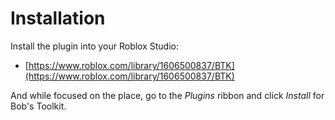 # Installation

Install the plugin into your Roblox Studio:

* [https://www.roblox.com/library/1606500837/BTK](https://www.roblox.com/library/1606500837/BTK)

And while focused on the place, go to the *Plugins* ribbon and
click *Install* for Bob's Toolkit.